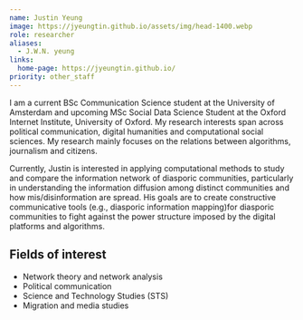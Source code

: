 ```yaml
---
name: Justin Yeung
image: https://jyeungtin.github.io/assets/img/head-1400.webp
role: researcher
aliases:
  - J.W.N. yeung
links:
  home-page: https://jyeungtin.github.io/
priority: other_staff
---
```


I am a current BSc Communication Science student at the University of Amsterdam and upcoming MSc Social Data Science Student at the Oxford Internet Institute, University of Oxford. My research interests span across political communication, digital humanities and computational social sciences. My research mainly focuses on the relations between algorithms, journalism and citizens. 

Currently, Justin is interested in applying computational methods to study and compare the information network of diasporic communities, particularly in understanding the information diffusion among distinct communities and how mis/disinformation are spread. His goals are to create constructive communicative tools (e.g., diasporic information mapping)for diasporic communities to fight against the power structure imposed by the digital platforms and algorithms. 

## Fields of interest
- Network theory and network analysis
- Political communication
- Science and Technology Studies (STS)
- Migration and media studies 
